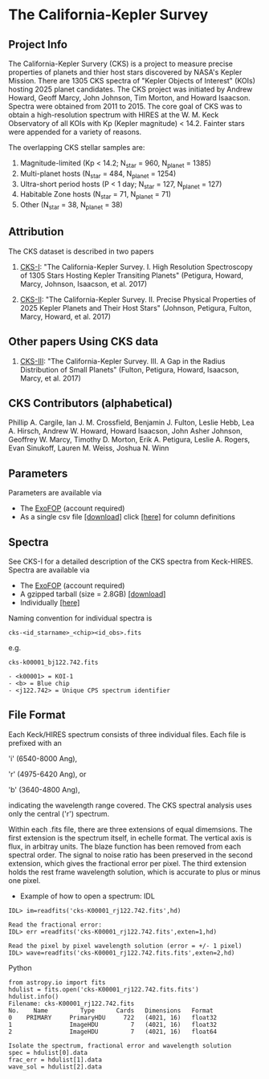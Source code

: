 # The California-Kepler Survey

## Project Info

The California-Kepler Survery (CKS) is a project to measure precise properties of planets and thier host stars discovered by NASA's Kepler Mission.  There are 1305 CKS spectra of "Kepler Objects of Interest" (KOIs) hosting 2025 planet candidates. The CKS project was initiated by Andrew Howard, Geoff Marcy, John Johnson, Tim Morton, and Howard Isaacson.  Spectra were obtained from 2011 to 2015. The core goal of CKS was to obtain a high-resolution spectrum with HIRES at the W. M. Keck Observatory of all KOIs with Kp (Kepler magnitude) < 14.2. Fainter stars were appended for a variety of reasons. 

The overlapping CKS stellar samples are:

1. Magnitude-limited (Kp < 14.2; N<sub>star</sub> = 960, N<sub>planet</sub> = 1385)
2. Multi-planet hosts (N<sub>star</sub> = 484, N<sub>planet</sub> = 1254)
3. Ultra-short period hosts (P < 1 day; N<sub>star</sub> = 127, N<sub>planet</sub> = 127)
4. Habitable Zone hosts (N<sub>star</sub> = 71, N<sub>planet</sub> = 71)
5. Other (N<sub>star</sub> = 38, N<sub>planet</sub> = 38)

## Attribution 

The CKS dataset is described in two papers

1. [CKS-I](https://arxiv.org/abs/1703.10400): "The California-Kepler Survey. I. High Resolution Spectroscopy of 1305 Stars Hosting Kepler Transiting Planets" (Petigura, Howard, Marcy, Johnson, Isaacson, et al. 2017)

2. [CKS-II](https://arxiv.org/abs/1703.10402): "The California-Kepler Survey. II. Precise Physical Properties of 2025 Kepler Planets and Their Host Stars" (Johnson, Petigura, Fulton, Marcy, Howard, et al. 2017)

## Other papers Using CKS data

1. [CKS-III](https://arxiv.org/abs/1703.10375): "The California-Kepler Survey. III. A Gap in the Radius Distribution of Small Planets" (Fulton, Petigura, Howard, Isaacson, Marcy, et al. 2017)

## CKS Contributors (alphabetical)

Phillip A. Cargile, Ian J. M. Crossfield, Benjamin J. Fulton, Leslie Hebb, Lea A. Hirsch, Andrew W. Howard, Howard Isaacson, John Asher Johnson, Geoffrey W. Marcy, Timothy D. Morton, Erik A. Petigura, Leslie A. Rogers, Evan Sinukoff, Lauren M. Weiss, Joshua N. Winn

## Parameters

Parameters are available via

- The [ExoFOP](https://exofop.ipac.caltech.edu/kepler/welcome.php) (account required) 
- As a single csv file [[download]](http://www.astro.caltech.edu/~howard/cks/cks_physical_merged.csv) click [[here]](http://www.astro.caltech.edu/~howard/cks/column-definitions.txt) for column definitions

## Spectra 

See CKS-I for a detailed description of the CKS spectra from Keck-HIRES.  Spectra are available via

- The [ExoFOP](https://exofop.ipac.caltech.edu/kepler/welcome.php) (account required) 
- A gzipped tarball (size = 2.8GB) [[download]](http://www.astro.caltech.edu/~howard/cks/cks-spectra.tgz) 
- Individually [[here]](http://www.astro.caltech.edu/~howard/cks/spectra/) 

Naming convention for individual spectra is

```
cks-<id_starname>_<chip><id_obs>.fits
```

e.g.

```
cks-k00001_bj122.742.fits

- <k00001> = KOI-1
- <b> = Blue chip
- <j122.742> = Unique CPS spectrum identifier
```


## File Format
 Each Keck/HIRES spectrum consists of three individual files. Each file is prefixed with an 

'i' (6540-8000 Ang), 

'r' (4975-6420 Ang), or 

'b' (3640-4800 Ang), 

indicating the wavelength range covered. The CKS spectral analysis uses only the central ('r') spectrum.
 
 Within each .fits file, there are three extensions of equal dimemsions. The first extension is the spectrum itself, in echelle format. The vertical axis is flux, in arbitray units. The blaze function has been removed from each spectral order.  The signal to noise ratio has been preserved in the second extension, which gives the fractional error per pixel. The third extension holds the rest frame wavelength solution, which is accurate to plus or minus one pixel.
 
- Example of how to open a spectrum:
IDL

```
IDL> im=readfits('cks-K00001_rj122.742.fits',hd)

Read the fractional error:
IDL> err =readfits('cks-K00001_rj122.742.fits',exten=1,hd)

Read the pixel by pixel wavelength solution (error = +/- 1 pixel)
IDL> wave=readfits('cks-K00001_rj122.742.fits.fits',exten=2,hd)
```
 
 Python

```
from astropy.io import fits
hdulist = fits.open('cks-K00001_rj122.742.fits.fits')
hdulist.info()
Filename: cks-K00001_rj122.742.fits
No.    Name         Type      Cards   Dimensions   Format
0    PRIMARY     PrimaryHDU     722   (4021, 16)   float32   
1                ImageHDU         7   (4021, 16)   float32   
2                ImageHDU         7   (4021, 16)   float64   

Isolate the spectrum, fractional error and wavelength solution
spec = hdulist[0].data
frac_err = hdulist[1].data
wave_sol = hdulist[2].data
```
